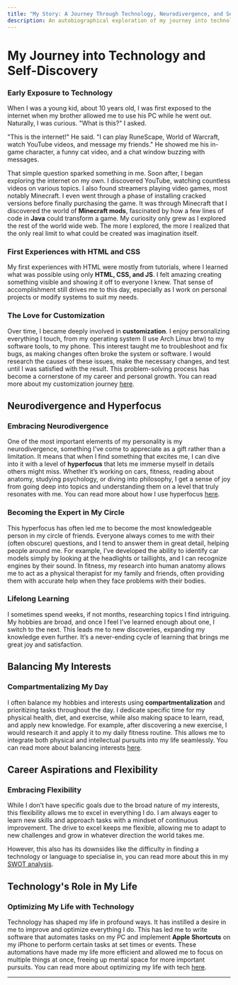 ```yaml
---
title: "My Story: A Journey Through Technology, Neurodivergence, and Self-Discovery"
description: An autobiographical exploration of my journey into technology, my experiences with neurodivergence and hyperfocus, and my approach to balancing multiple interests.
---
```


# My Journey into Technology and Self-Discovery

### Early Exposure to Technology

When I was a young kid, about 10 years old, I was first exposed to the internet when my brother allowed me to use his PC while he went out. Naturally, I was curious. "What is this?" I asked.

"This is the internet!" He said. "I can play RuneScape, World of Warcraft, watch YouTube videos, and message my friends." He showed me his in-game character, a funny cat video, and a chat window buzzing with messages.

That simple question sparked something in me. Soon after, I began exploring the internet on my own. I discovered YouTube, watching countless videos on various topics. I also found streamers playing video games, most notably Minecraft. I even went through a phase of installing cracked versions before finally purchasing the game. It was through Minecraft that I discovered the world of **Minecraft mods**, fascinated by how a few lines of code in **Java** could transform a game. My curiosity only grew as I explored the rest of the world wide web. The more I explored, the more I realized that the only real limit to what could be created was imagination itself.

### First Experiences with HTML and CSS

My first experiences with HTML were mostly from tutorials, where I learned what was possible using only **HTML, CSS, and JS**. I felt amazing creating something visible and showing it off to everyone I knew. That sense of accomplishment still drives me to this day, especially as I work on personal projects or modify systems to suit my needs.

### The Love for Customization

Over time, I became deeply involved in **customization**. I enjoy personalizing everything I touch, from my operating system (I use Arch Linux btw) to my software tools, to my phone. This interest taught me to troubleshoot and fix bugs, as making changes often broke the system or software. I would research the causes of these issues, make the necessary changes, and test until I was satisfied with the result. This problem-solving process has become a cornerstone of my career and personal growth. You can read more about my customization journey [here](./customization-journey).

## Neurodivergence and Hyperfocus

### Embracing Neurodivergence

One of the most important elements of my personality is my neurodivergence, something I’ve come to appreciate as a gift rather than a limitation. It means that when I find something that excites me, I can dive into it with a level of **hyperfocus** that lets me immerse myself in details others might miss. Whether it’s working on cars, fitness, reading about anatomy, studying psychology, or diving into philosophy, I get a sense of joy from going deep into topics and understanding them on a level that truly resonates with me. You can read more about how I use hyperfocus [here](./neurodivergence-hyperfocus).

### Becoming the Expert in My Circle

This hyperfocus has often led me to become the most knowledgeable person in my circle of friends. Everyone always comes to me with their (often obscure) questions, and I tend to answer them in great detail, helping people around me. For example, I’ve developed the ability to identify car models simply by looking at the headlights or taillights, and I can recognize engines by their sound. In fitness, my research into human anatomy allows me to act as a physical therapist for my family and friends, often providing them with accurate help when they face problems with their bodies.

### Lifelong Learning

I sometimes spend weeks, if not months, researching topics I find intriguing. My hobbies are broad, and once I feel I’ve learned enough about one, I switch to the next. This leads me to new discoveries, expanding my knowledge even further. It’s a never-ending cycle of learning that brings me great joy and satisfaction.

## Balancing My Interests

### Compartmentalizing My Day

I often balance my hobbies and interests using **compartmentalization** and prioritizing tasks throughout the day. I dedicate specific time for my physical health, diet, and exercise, while also making space to learn, read, and apply new knowledge. For example, after discovering a new exercise, I would research it and apply it to my daily fitness routine. This allows me to integrate both physical and intellectual pursuits into my life seamlessly. You can read more about balancing interests [here](./balancing-interests).

## Career Aspirations and Flexibility

### Embracing Flexibility

While I don’t have specific goals due to the broad nature of my interests, this flexibility allows me to excel in everything I do. I am always eager to learn new skills and approach tasks with a mindset of continuous improvement. The drive to excel keeps me flexible, allowing me to adapt to new challenges and grow in whatever direction the world takes me.

However, this also has its downsides like the difficulty in finding a technology or language to specialise in, you can read more about this in my [SWOT analysis](./swot-analysis).

## Technology's Role in My Life

### Optimizing My Life with Technology

Technology has shaped my life in profound ways. It has instilled a desire in me to improve and optimize everything I do. This has led me to write software that automates tasks on my PC and implement **Apple Shortcuts** on my iPhone to perform certain tasks at set times or events. These automations have made my life more efficient and allowed me to focus on multiple things at once, freeing up mental space for more important pursuits. You can read more about optimizing my life with tech [here](./optimizing-life-with-tech).

---

